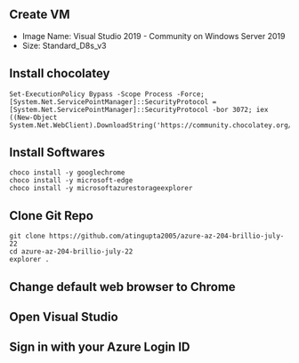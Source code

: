 ## Create VM
 - Image Name: Visual Studio 2019 - Community on Windows Server 2019
 - Size: Standard_D8s_v3

## Install chocolatey
```
Set-ExecutionPolicy Bypass -Scope Process -Force; [System.Net.ServicePointManager]::SecurityProtocol = [System.Net.ServicePointManager]::SecurityProtocol -bor 3072; iex ((New-Object System.Net.WebClient).DownloadString('https://community.chocolatey.org/install.ps1'))
```

## Install Softwares
```
choco install -y googlechrome
choco install -y microsoft-edge
choco install -y microsoftazurestorageexplorer
```

## Clone Git Repo
```
git clone https://github.com/atingupta2005/azure-az-204-brillio-july-22
cd azure-az-204-brillio-july-22
explorer .
```

## Change default web browser to Chrome

## Open Visual Studio

## Sign in with your Azure Login ID
